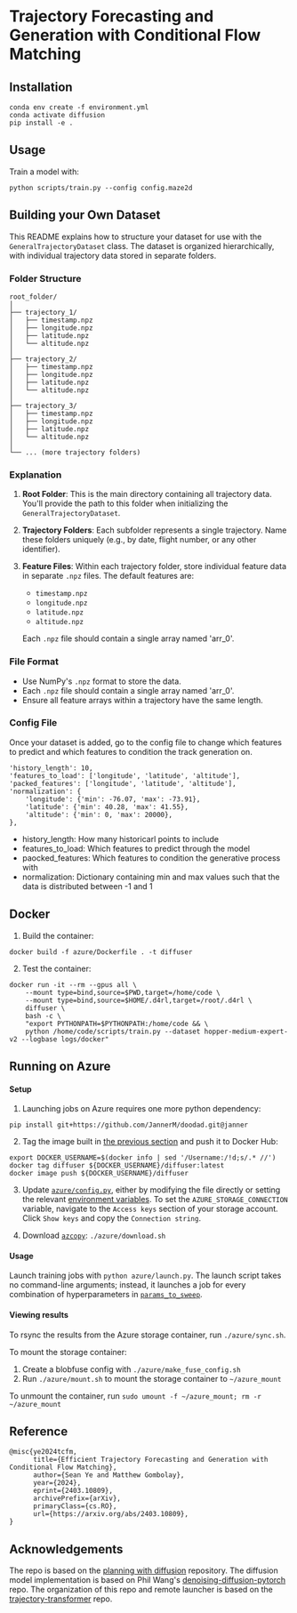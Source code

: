 # Trajectory Forecasting and Generation with Conditional Flow Matching &nbsp;&nbsp;

## Installation

```
conda env create -f environment.yml
conda activate diffusion
pip install -e .
```

## Usage

Train a model with:
```
python scripts/train.py --config config.maze2d 
```

## Building your Own Dataset

This README explains how to structure your dataset for use with the `GeneralTrajectoryDataset` class. The dataset is organized hierarchically, with individual trajectory data stored in separate folders.

### Folder Structure

```
root_folder/
│
├── trajectory_1/
│   ├── timestamp.npz
│   ├── longitude.npz
│   ├── latitude.npz
│   └── altitude.npz
│
├── trajectory_2/
│   ├── timestamp.npz
│   ├── longitude.npz
│   ├── latitude.npz
│   └── altitude.npz
│
├── trajectory_3/
│   ├── timestamp.npz
│   ├── longitude.npz
│   ├── latitude.npz
│   └── altitude.npz
│
└── ... (more trajectory folders)
```

### Explanation

1. **Root Folder**: This is the main directory containing all trajectory data. You'll provide the path to this folder when initializing the `GeneralTrajectoryDataset`.

2. **Trajectory Folders**: Each subfolder represents a single trajectory. Name these folders uniquely (e.g., by date, flight number, or any other identifier).

3. **Feature Files**: Within each trajectory folder, store individual feature data in separate `.npz` files. The default features are:
   - `timestamp.npz`
   - `longitude.npz`
   - `latitude.npz`
   - `altitude.npz`

   Each `.npz` file should contain a single array named 'arr_0'.

### File Format

- Use NumPy's `.npz` format to store the data.
- Each `.npz` file should contain a single array named 'arr_0'.
- Ensure all feature arrays within a trajectory have the same length.


### Config File

Once your dataset is added, go to the config file to change which features to predict and which features to condition the track generation on. 

```
'history_length': 10, 
'features_to_load': ['longitude', 'latitude', 'altitude'],
'packed_features': ['longitude', 'latitude', 'altitude'],
'normalization': {
    'longitude': {'min': -76.07, 'max': -73.91},
    'latitude': {'min': 40.28, 'max': 41.55},
    'altitude': {'min': 0, 'max': 20000},
},
```

- history_length: How many historicarl points to include
- features_to_load: Which features to predict through the model
- paocked_features: Which features to condition the generative process with
- normalization: Dictionary containing min and max values such that the data is distributed between -1 and 1 


## Docker

1. Build the container:
```
docker build -f azure/Dockerfile . -t diffuser
```

2. Test the container:
```
docker run -it --rm --gpus all \
    --mount type=bind,source=$PWD,target=/home/code \
    --mount type=bind,source=$HOME/.d4rl,target=/root/.d4rl \
    diffuser \
    bash -c \
    "export PYTHONPATH=$PYTHONPATH:/home/code && \
    python /home/code/scripts/train.py --dataset hopper-medium-expert-v2 --logbase logs/docker"
```


## Running on Azure

#### Setup

1. Launching jobs on Azure requires one more python dependency:
```
pip install git+https://github.com/JannerM/doodad.git@janner
```

2. Tag the image built in [the previous section](#Docker) and push it to Docker Hub:
```
export DOCKER_USERNAME=$(docker info | sed '/Username:/!d;s/.* //')
docker tag diffuser ${DOCKER_USERNAME}/diffuser:latest
docker image push ${DOCKER_USERNAME}/diffuser
```

3. Update [`azure/config.py`](azure/config.py), either by modifying the file directly or setting the relevant [environment variables](azure/config.py#L47-L52). To set the `AZURE_STORAGE_CONNECTION` variable, navigate to the `Access keys` section of your storage account. Click `Show keys` and copy the `Connection string`.

4. Download [`azcopy`](https://docs.microsoft.com/en-us/azure/storage/common/storage-use-azcopy-v10): `./azure/download.sh`

#### Usage

Launch training jobs with `python azure/launch.py`. The launch script takes no command-line arguments; instead, it launches a job for every combination of hyperparameters in [`params_to_sweep`](azure/launch_train.py#L36-L38).


#### Viewing results

To rsync the results from the Azure storage container, run `./azure/sync.sh`.

To mount the storage container:
1. Create a blobfuse config with `./azure/make_fuse_config.sh`
2. Run `./azure/mount.sh` to mount the storage container to `~/azure_mount`

To unmount the container, run `sudo umount -f ~/azure_mount; rm -r ~/azure_mount`


## Reference
```
@misc{ye2024tcfm,
      title={Efficient Trajectory Forecasting and Generation with Conditional Flow Matching}, 
      author={Sean Ye and Matthew Gombolay},
      year={2024},
      eprint={2403.10809},
      archivePrefix={arXiv},
      primaryClass={cs.RO},
      url={https://arxiv.org/abs/2403.10809}, 
}
```


## Acknowledgements

The repo is based on the [planning with diffusion](https://diffusion-planning.github.io/) repository.
The diffusion model implementation is based on Phil Wang's [denoising-diffusion-pytorch](https://github.com/lucidrains/denoising-diffusion-pytorch) repo.
The organization of this repo and remote launcher is based on the [trajectory-transformer](https://github.com/jannerm/trajectory-transformer) repo.
